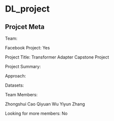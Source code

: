 # DL_project

## Projcet Meta

Team: 

Facebook Project: Yes

Project Title: Transformer Adapter Capstone Project

Project Summary:

Approach:

Datasets:

Team Members:

Zhongshui Cao
Qiyuan Wu
Yiyun Zhang

Looking for more members:
No
